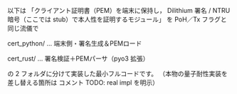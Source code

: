 以下は 「クライアント証明書（PEM）を端末に保持し，
Dilithium 署名 / NTRU 暗号（ここでは stub）で本人性を証明するモジュール」 を
PoH／Tx フラグと同じ流儀で

cert_python/ … 端末側・署名生成＆PEMロード

cert_rust/ … 署名検証＋PEMパーサ（pyo3 拡張）

の 2 フォルダに分けて実装した最小フルコードです。
（本物の量子耐性実装を差し替える箇所は コメント TODO: real impl を明示）
